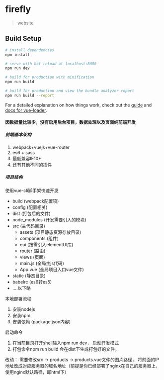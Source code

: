 # firefly

> website

## Build Setup

``` bash
# install dependencies
npm install

# serve with hot reload at localhost:8080
npm run dev

# build for production with minification
npm run build

# build for production and view the bundle analyzer report
npm run build --report
```

For a detailed explanation on how things work, check out the [guide](http://vuejs-templates.github.io/webpack/) and [docs for vue-loader](http://vuejs.github.io/vue-loader).

#### 因数据量比较少，没有启用后台项目，数据处理以及页面纯前端开发

##### 前端基本架构
1. webpack+vuejs+vue-router
2. es6 + sass
3. 最低兼容IE10+
4. 还有其他不同的插件

##### 项目结构

使用vue-cli脚手架快速开发
- build (webpack配置项)
- config (配置相关)
- dist (打包后的文件)
- node_modules (开发需要引入的模块)
- src (主代码目录)
    - assets (项目静态资源存放目录)
    - components (组件)
    - eui (按需引入elementUI库)
    - router (路由)
    - views (页面)
    - main.js (全局主js代码)
    - App.vue (全局项目入口vue文件)
- static (静态目录)
- babelrc (es6转es5)
- ....以下略

本地部署流程
1. 安装nodejs
2. 安装npm
3. 安装依赖 (package.json内容)

启动命令
1. 在当前目录打开shell输入npm run dev， 启动开发模式
2. 打包命令npm run build 会在dist下生成打包好的文件。

改动：
需要修改src -> products -> products.vue文件的图片路径， 将前面的IP地址改成对应服务器的域名地址（前提是你已经部署了nginx在自己的服务器上， 使用nginx默认路径，即html下）